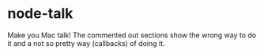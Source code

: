 # node-talk

Make you Mac talk! The commented out sections show the wrong way to do it and a not so pretty way (callbacks) of doing it.
